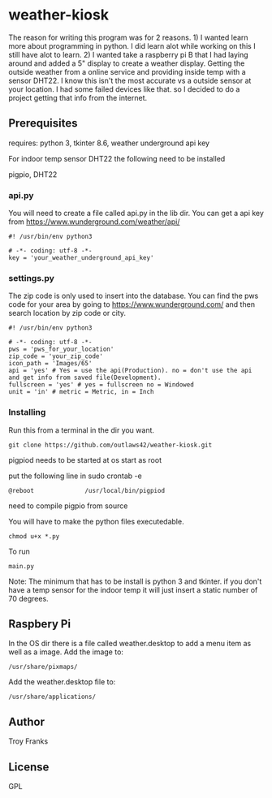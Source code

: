 # weather-kiosk

The reason for writing this program was for 2 reasons.
    1) I wanted learn more about programming in python. I did learn alot
        while working on this I still have alot to learn.
    2) I wanted take a raspberry pi B that I had laying around and added a  5"
        display to create a weather display. Getting the outside weather from a online
        service and providing inside temp with a sensor DHT22.
        I know this isn't the most accurate  vs a outside sensor at your location.
        I had some failed devices like that. so I decided to do a project
        getting that info from the internet.

## Prerequisites

requires: python 3, tkinter 8.6, weather underground api key

For indoor temp sensor DHT22 the following need to be installed

pigpio, DHT22

### api.py
You will need to create a file called api.py in the lib dir. You can get a api key from https://www.wunderground.com/weather/api/ 
```
#! /usr/bin/env python3

# -*- coding: utf-8 -*-
key = 'your_weather_underground_api_key'

```

### settings.py
 The zip code is only used to insert into the
database. You can find the pws code for your area by going to https://www.wunderground.com/ and then search location 
by zip code or city. 

```
#! /usr/bin/env python3

# -*- coding: utf-8 -*-
pws = 'pws_for_your_location'
zip_code = 'your_zip_code'
icon_path = 'Images/65'
api = 'yes' # Yes = use the api(Production). no = don't use the api and get info from saved file(Development). 
fullscreen = 'yes' # yes = fullscreen no = Windowed
unit = 'in' # metric = Metric, in = Inch

```

### Installing

Run this from a terminal in the dir you want.

```
git clone https://github.com/outlaws42/weather-kiosk.git

```

pigpiod needs to be started at os start as root

put the following line in sudo crontab -e

```
@reboot              /usr/local/bin/pigpiod

```

need to compile pigpio from source 


You will have to make the python files executedable.

```
chmod u+x *.py

```

To run

```
main.py

```


    
 Note: The minimum that has to be install is python 3 and tkinter. if you don't have a temp
    sensor for the indoor temp it will just insert a static number of 70 degrees.
    
## Raspbery Pi
In the OS dir there is a file called weather.desktop to add a menu item as well as a image.
Add the image to:
```
/usr/share/pixmaps/

```

Add the weather.desktop file to:
```
/usr/share/applications/

```

## Author

Troy Franks

## License

GPL
 
